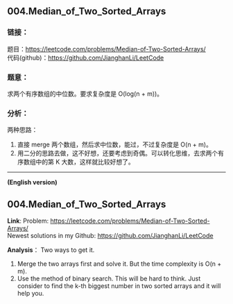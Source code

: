
## 004.Median_of_Two_Sorted_Arrays

### **链接**：
题目：https://leetcode.com/problems/Median-of-Two-Sorted-Arrays/  
代码(github)：https://github.com/JianghanLi/LeetCode

### **题意**：
求两个有序数组的中位数。要求复杂度是 O(log(n + m))。

### **分析**：
两种思路：  
1. 直接 merge 两个数组，然后求中位数，能过，不过复杂度是 O(n + m)。  
2. 用二分的思路去做，这不好想，还要考虑到奇偶。可以转化思维，去求两个有序数组中的第 K 大数，这样就比较好想了。  

---

**(English version)**

## 004.Median_of_Two_Sorted_Arrays


**Link**:
Problem: https://leetcode.com/problems/Median-of-Two-Sorted-Arrays/  
Newest solutions in my Github: https://github.com/JianghanLi/LeetCode

**Analysis**：
Two ways to get it.  
1. Merge the two arrays first and solve it. But the time complexity is O(n + m).  
2. Use the method of binary search. This will be hard to think. Just consider to find the k-th biggest number in two sorted arrays and it will help you.  

